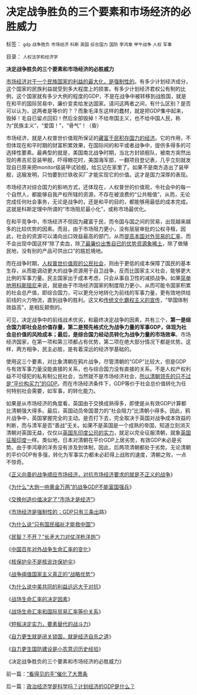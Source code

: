 # 决定战争胜负的三个要素和市场经济的必胜威力

标签： `gdp` `战争胜负` `市场经济` `科斯` `英国` `综合国力` `国防` `李鸿章` `甲午战争` `人权` `军事` 

目录： `人权法学和经济学`

**决定战争胜负的三个要素和市场经济的必胜威力**

[市场经济对于一个民族国家的利益的最大化，是强制性的](../../../2009/12/18/市场经济是强制性的；GDP只有三条出路.md)。有多少计划经济成分，这个国家的民族利益就受到多大程度上的损害。有多少计划经济君权公有制的比例，这个国家就有多少大例的程度的GDP，不是在战争中被转移到战胜国，就是在和平的国际贸易中，廉价变卖给发达国家。请问这两者之间，有什么区别？是否可以认为，这两者是等价的？？而象毛泽东这样的蠢材，就是把GDP集中起来，毁掉！毛自已留点回扣！然后全部毁掉！不给帝国主义，也不给中国人民，称为“民族主义”，“爱国！”，“骨气”！（昏）

市场经济，就是人权普世价值观所保证的[藏富于民积存国力的经济](../../../2007/9/13/孙武：藏富于民者富国强兵.md)。它的作用，不但体现在和平时期的财富积累效果，在国际间的和平或者战争中，提供多得多的可选择性要素。最典型的就是，美国南北战争时期，当北方封锁舰队，被南方突然出现的弗吉尼亚装甲舰，吓得眼花时，美国海军部，一翻项目登记表，几乎立刻就发现自已原来把monitor级装甲试验舰，给忘记在家里了。如果不是南方造出了装甲舰，这艘发明，只怕要到烂铁收买厂才能实现它的价值。这才是国力深厚的表现。

市场经济对综合国力的影响方式，还体现在，人权普世的价值观，令社会中的每一个自然人，都能够自我产权所辖的资源，不存在被浪费的“公共租值”，从而，无论完成任何社会事务，无论是战争的，还是和平的目的，都能够用最低的成本完成。这就是科斯定理中所谓的“市场阻尼最小化”，或称市场最优化。

在和平竞争中，市场经济不但因为藏富于民，而令国与国之间的贸易，出现越来越多的比较优势的因素。而且，由于市场阻力更小，没有层层审批的公权寻租，因此，社会的资源可以涌向出口效益最高的部门，从而[提高本国对外贸易的汇率](../../../2008/4/12/人民币升值和中国的经济增长.md)，而不会出现中国这样“除了卖血，除[了最廉价出售自已的优势资源象稀土](../../../2008/4/12/人民币升值和中国的经济增长.md)，除了做殖民地，没有别的产品可供出口”的尴尬境地。

而在战争时期，[人权普世价值观的公民社会](../../../2009/10/30/社会主义，资本主义和公民主义.md)，则由于更低的成本保障了国民的基本生存，从而能调动更大的战争资源用于自卫战争，反而比国家主义社会，能够更大比例的军事力量。民主国家出于成本考虑，只会从事自卫性的减损战争。如果[简单地用科斯阻尼](../../../2009/7/22/科斯定理的缺陷和交易成本概念的滥用.md)来说，就是由于市场经济国家的制度阻力更小，从而可能令国家积累的社会总产值，即综合国力，可以更充分地转化为前线的军事力量，更有效地供给前线的火力物流，直到战争的胜利。这又和[传统文化霸权主义的宣传](../../../2009/12/6/中国传统文化与现代战争格格不入.md)，“举国体制效益高”，是相反颠倒的。

可见，决定战争中的前线战术优劣，和最终决定战争的因素，共有三个，**第一是综合国力即社会总价值存量，第二是预先格式化为战争力量的军事GDP，体现为社会总价值的风险成本；最后，是综合国力经动员转化为战争力量的市场效率**。市场经济国家，在第一项和第三项都占有优势，第二项在绝大部分情况下都是优势。这样，两方相争，民主必胜，是有着深远的经济学基础的。

使用这三个要素，对比象清朝在鸦片战争，尽管清朝的“GDP”比较大，但是GDP与有效军事力量没能直接的关系，也与综合国力没有直接的关系。不是人权产权利益不可侵犯的私有制公民社会，当然就不是市场经济社会，[所以清朝领先的只不过是“平价构买力”的GDP](../../../2009/11/22/交换创造价值和所谓的“平价购买力”.md)。而在市场经济条件下，GDP等价于社会总价值转化为任何特别社会需要，如军事，的转化能力。

如果是从市场经济的角度看，英国由于交换成熟得多，即使是从有效GDP计算都比清朝强大得多。最后，英国动员帝国潜力的“社会阻力”比清朝小得多。因此，鸦片战争中，英国掌握完全的主动。是否打下去，完全取决于英国对战争成本效益的判断，而与清军是否“善战”无关。如果不是英国是一个成熟的帝国，知道立刻消灭清朝对英国无益，仅仅以[英国东印度公司的实力](../../../2008/12/17/英国征服印度是印度历史的进步.md)，就足以完全征服清朝，就象[英国征服印度一](../../../2008/12/18/英国征服印度是法治商业经济行为的成功.md)样。类似地，日本对清朝在平价GDP上居劣势，有效GDP未必是劣势。由于李鸿章的洋务没有涉及到体制，因此，后两项清朝都处于劣势。无论清朝的平价GDP有多强，转化为军事实力都未必赶得上战败的速度，清朝之败，一点不惊奇。



《[正义向善的战争顺应市场经济，对抗市场经济要求的就是不正义的战争](../../../2009/12/17/正义向善的战争，和不正义的战争.md)》

《[为什么“大炮一响黄金万两”的战争GDP不能富国强兵](../../../2009/12/18/为什么“大炮一响黄金万两”的战争GDP不能富国强兵.md)》

《[交换创造价值决定了“市场才是经济”](../../../2009/12/18/交换创造价值决定了“市场才是经济”.md)》

《[市场经济是强制性的；GDP只有三条出](../../../2009/12/18/市场经济是强制性的；GDP只有三条出路.md)路》

《[为什么说“只有国民福祉才能救中国”](../../../2009/12/18/为什么说“只有国民福祉才能救中国”.md)》

《[民智？不开？“长矛大刀对仗洋枪洋炮”](../../../2009/12/21/民智？不开？“长矛大刀对仗洋枪洋炮”.md)》

《[中国百年对外战争生命汇率的变化](../../../2009/12/21/中国百年对外战争生命汇率的变化.md)》

《[核保护伞不是核讹诈保护伞](../../../2009/12/21/为什么中国核声明符合中国利益.md)》

《[战争阈值国家主义真正的“战略优势“](../../../2009/12/23/战争阈值国家主义真正的“战略优势“.md)》

《[为什么说中美共同的利益远远大于对抗](../../../2009/12/23/为什么说中美共同的利益远远大于对抗.md)》

《[战场生命汇率的决定因素](../../../2009/12/23/战场生命汇率的决定因素.md)》

《[战场生命汇率和国际贸易汇率等价关系](../../../2009/12/24/战场生命汇率和国际贸易汇率等价关系.md)》

《[短板决定实力，要素替代的战斗力](../../../2009/12/24/短板决定实力，要素替代的战斗力.md)》

《[自力更生就是闭关锁国，就是经济自杀之道](../../../2009/12/25/自力更生就是闭关锁国和印度.md)》

《[自力更生国防建设是小农意识历史经验](../../../2009/12/25/自力更生国防建设是小农意识历史经验.md)》

《决定战争胜负的三个要素和市场经济的必胜威力》



前一篇：[“看得见的手”催化了大萧条](../../../2009/12/26/“看得见的手”催化了大萧条.md)

后一篇：[政治经济学是科学吗？计划经济的GDP是什么？](../../../2009/12/27/政治经济学是科学吗？计划经济的GDP是什么？.md)